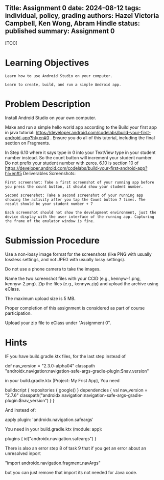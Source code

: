 Title: Assignment 0
date: 2024-08-12
tags: individual, policy, grading
authors: Hazel Victoria Campbell, Ken Wong, Abram Hindle
status: published
summary: Assignment 0
----

[TOC]

# Learning Objectives

    Learn how to use Android Studio on your computer.

    Learn to create, build, and run a simple Android app.

# Problem Description

Install Android Studio on your own computer.

Make and run a simple hello world app according to the Build your first app in java tutorial: https://developer.android.com/codelabs/build-your-first-android-app?hl=en#0  . Ensure you do all of this tutorial, including the final section on Fragments.

In Step 6.10 where it says type in 0 into your TextView type in your student number instead. So the count button will increment your student number. Do not prefix your student number with zeros. 6.10 is section 10 of https://developer.android.com/codelabs/build-your-first-android-app?hl=en#5
Deliverables
Screenshots:

    First screenshot: Take a first screenshot of your running app before you press the count button, it should show your student number.

    Second screenshot: Take a second screenshot of your running app showing the activity after you tap the Count button 7 times. The result should be your student number + 7

    Each screenshot should not show the development environment, just the device display with the user interface of the running app. Capturing the frame of the emulator window is fine.

# Submission Procedure

Use a non-lossy image format for the screenshots (like PNG with usually lossless settings, and not JPEG with usually lossy settings).

Do not use a phone camera to take the images.

Name the two screenshot files with your CCID (e.g., kennyw-1.png, kennyw-2.png). Zip the files (e.g., kennyw.zip) and upload the archive using eClass.

The maximum upload size is 5 MB.

Proper completion of this assignment is considered as part of course participation.

Upload your zip file to eClass under "Assignment 0".

# Hints

IF you have build.gradle.ktx files, for the last step instead of

def nav_version = "2.3.0-alpha04"
classpath "androidx.navigation:navigation-safe-args-gradle-plugin:$nav_version"


in your build.gradle.ktx (Project: My Frist App), You need

buildscript {
    repositories {
        google()
    }
    dependencies {
        val nav_version = "2.7.6"
        classpath("androidx.navigation:navigation-safe-args-gradle-plugin:$nav_version")
    }
}


And instead of:

apply plugin: 'androidx.navigation.safeargs'


You need in your build.gradle.ktx (module: app):

plugins {
    id("androidx.navigation.safeargs")
}


There is also an error step 8 of task 9 that if you get an error about an unresolved inport

"import androidx.navigation.fragment.navArgs" 

but you can just remove that import its not needed for Java code.